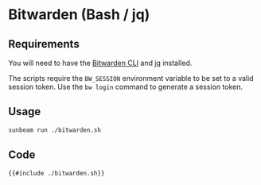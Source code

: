 # Bitwarden (Bash / jq)

## Requirements

You will need to have the [Bitwarden CLI](https://bitwarden.com/help/article/cli/) and [jq](https://stedolan.github.io/jq/) installed.

The scripts require the `BW_SESSION` environment variable to be set to a valid session token.
Use the `bw login` command to generate a session token.

## Usage

```bash
sunbeam run ./bitwarden.sh
```

## Code

```bash
{{#include ./bitwarden.sh}}
```
